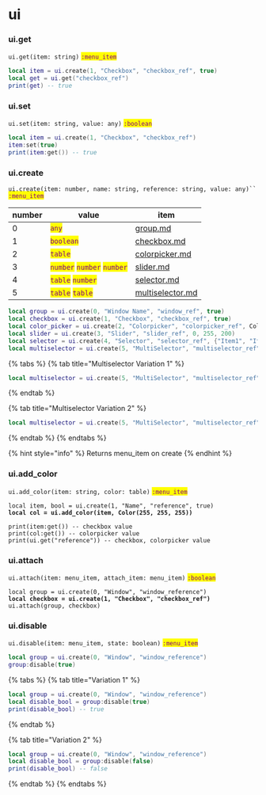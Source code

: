# ui

### ui.get

`ui.get(item: string)` <mark style="color:purple;">`:menu_item`</mark>

```lua
local item = ui.create(1, "Checkbox", "checkbox_ref", true)
local get = ui.get("checkbox_ref")
print(get) -- true
```

### ui.set

`ui.set(item: string, value: any)` <mark style="color:purple;">`:boolean`</mark>

```lua
local item = ui.create(1, "Checkbox", "checkbox_ref")
item:set(true)
print(item:get()) -- true
```

### ui.create

`ui.create(item: number, name: string, reference: string, value: any)`` `<mark style="color:purple;">`:menu_item`</mark>

<table data-view="cards"><thead><tr><th data-type="number">number</th><th>value</th><th data-type="content-ref">item</th></tr></thead><tbody><tr><td>0</td><td><mark style="color:purple;"><code>any</code></mark></td><td><a href="group.md">group.md</a></td></tr><tr><td>1</td><td><mark style="color:purple;"><code>boolean</code></mark></td><td><a href="checkbox.md">checkbox.md</a></td></tr><tr><td>2</td><td><mark style="color:purple;"><code>table</code></mark></td><td><a href="colorpicker.md">colorpicker.md</a></td></tr><tr><td>3</td><td><mark style="color:purple;"><code>number</code></mark> <mark style="color:purple;"><code>number</code></mark> <mark style="color:purple;"><code>number</code></mark></td><td><a href="slider.md">slider.md</a></td></tr><tr><td>4</td><td><mark style="color:purple;"><code>table</code></mark> <mark style="color:purple;"><code>number</code></mark></td><td><a href="selector.md">selector.md</a></td></tr><tr><td>5</td><td><mark style="color:purple;"><code>table</code></mark> <mark style="color:purple;"><code>table</code></mark></td><td><a href="multiselector.md">multiselector.md</a></td></tr></tbody></table>

```lua
local group = ui.create(0, "Window Name", "window_ref", true)
local checkbox = ui.create(1, "Checkbox", "checkbox_ref", true)
local color_picker = ui.create(2, "Colorpicker", "colorpicker_ref", Color(255, 255, 255))
local slider = ui.create(3, "Slider", "slider_ref", 0, 255, 200)
local selector = ui.create(4, "Selector", "selector_ref", {"Item1", "Item2"}, 2)
local multiselector = ui.create(5, "MultiSelector", "multiselector_ref", {"Item1", "Item2"}, {false, true})
```

{% tabs %}
{% tab title="Multiselector Variation 1" %}
```lua
local multiselector = ui.create(5, "MultiSelector", "multiselector_ref", {"Item1", "Item2"}, {true, false})
```
{% endtab %}

{% tab title="Multiselector Variation 2" %}
```lua
local multiselector = ui.create(5, "MultiSelector", "multiselector_ref", {"Item1", "Item2"}, {nil, "Item2"})
```
{% endtab %}
{% endtabs %}

{% hint style="info" %}
Returns menu\_item on create
{% endhint %}

### ui.add\_color

`ui.add_color(item: string, color: table)` <mark style="color:purple;">`:menu_item`</mark>

<pre class="language-lua"><code class="lang-lua">local item, bool = ui.create(1, "Name", "reference", true)
<strong>local col = ui.add_color(item, Color(255, 255, 255))
</strong>
print(item:get()) -- checkbox value
print(col:get()) -- colorpicker value
print(ui.get("reference")) -- checkbox, colorpicker value
</code></pre>

### ui.attach

`ui.attach(item: menu_item, attach_item: menu_item)` <mark style="color:purple;">`:boolean`</mark>

<pre class="language-lua"><code class="lang-lua">local group = ui.create(0, "Window", "window_reference")
<strong>local checkbox = ui.create(1, "Checkbox", "checkbox_ref")
</strong>ui.attach(group, checkbox)
</code></pre>

### ui.disable

`ui.disable(item: menu_item, state: boolean)` <mark style="color:purple;">`:menu_item`</mark>

```lua
local group = ui.create(0, "Window", "window_reference")
group:disable(true)
```

{% tabs %}
{% tab title="Variation 1" %}
```lua
local group = ui.create(0, "Window", "window_reference")
local disable_bool = group:disable(true)
print(disable_bool) -- true
```
{% endtab %}

{% tab title="Variation 2" %}
```lua
local group = ui.create(0, "Window", "window_reference")
local disable_bool = group:disable(false)
print(disable_bool) -- false
```
{% endtab %}
{% endtabs %}
